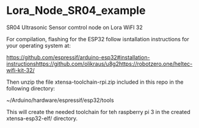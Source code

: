 # Lora_Node_SR04_example
SR04 Ultrasonic Sensor comtrol node on Lora WiFI 32

For compilation, flashing for the ESP32 follow
isntallation instructions for your operating
system at: 

https://github.com/espressif/arduino-esp32#installation-instructionshttps://github.com/olikraus/u8g2https://robotzero.one/heltec-wifi-kit-32/

Then unzip the file xtensa-toolchain-rpi.zip included in this repo in
the following directory:

~/Arduino/hardware/espressif/esp32/tools

This will create the needed toolchain for teh raspberry pi 3 in
the created xtensa-esp32-elf/ directory.
